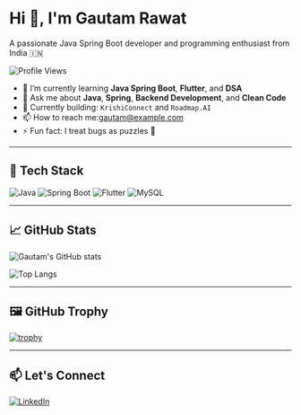 # Hi 👋, I'm Gautam Rawat

A passionate Java Spring Boot developer and programming enthusiast from India 🇮🇳

![Profile Views](https://komarev.com/ghpvc/?username=gautamrawat543&label=Profile%20views&color=0e75b6&style=flat)

- 🌱 I’m currently learning **Java Spring Boot**, **Flutter**, and **DSA**
- 💬 Ask me about **Java**, **Spring**, **Backend Development**, and **Clean Code**
- 🧠 Currently building: `KrishiConnect` and `Roadmap.AI`
- 📫 How to reach me:[gautam@example.com](mailto:gautamrawat543@gmail.com)
- ⚡ Fun fact: I treat bugs as puzzles 🧩

---

## 🔧 Tech Stack

![Java](https://img.shields.io/badge/Java-ED8B00?style=for-the-badge&logo=java&logoColor=white)
![Spring Boot](https://img.shields.io/badge/Spring_Boot-6DB33F?style=for-the-badge&logo=spring-boot&logoColor=white)
![Flutter](https://img.shields.io/badge/Flutter-02569B?style=for-the-badge&logo=flutter&logoColor=white)
![MySQL](https://img.shields.io/badge/MySQL-00000F?style=for-the-badge&logo=mysql&logoColor=white)

---

## 📈 GitHub Stats

![Gautam's GitHub stats](https://github-readme-stats.vercel.app/api?username=gautamrawat543&show_icons=true&theme=radical)

![Top Langs](https://github-readme-stats.vercel.app/api/top-langs/?username=gautamrawat543&layout=compact&theme=radical)

---

## 🖼️ GitHub Trophy

[![trophy](https://github-profile-trophy.vercel.app/?username=gautamrawat543&theme=darkhub)](https://github.com/ryo-ma/github-profile-trophy)

---

## 📫 Let's Connect

[![LinkedIn](https://img.shields.io/badge/LinkedIn-Connect-blue?style=flat&logo=linkedin)](www.linkedin.com/in/gautam-rawat-84a97b283)
